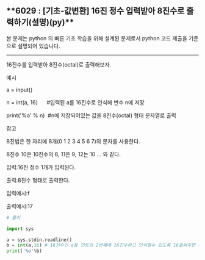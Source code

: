 ## \***\*6029 : [기초-값변환] 16진 정수 입력받아 8진수로 출력하기(설명)(py)\*\***

본 문제는 python 의 빠른 기초 학습을 위해 설계된 문제로서 python 코드 제출을 기준으로 설명되어 있습니다.

---

16진수를 입력받아 8진수(octal)로 출력해보자.

예시

a = input()

n = int(a, 16)      #입력된 a를 16진수로 인식해 변수 n에 저장

print('%o' % n)  #n에 저장되어있는 값을 8진수(octal) 형태 문자열로 출력

참고

8진법은 한 자리에 8개(0 1 2 3 4 5 6 7)의 문자를 사용한다.

8진수 10은 10진수의 8, 11은 9, 12는 10 ... 와 같다.

입력:16진 정수 1개가 입력된다.

출력:8진수 형태로 출력한다.

입력예시:f

출력예시:17

```python
# 풀이

import sys

a = sys.stdin.readline()
b = int(a,16) # 16진수인 a를 인트의 2번째에 16진수라고 인식할수 있도록 16을써주면 b변수에는 10진수로 변환되서 할당된다.
print('%o'%b)
```
